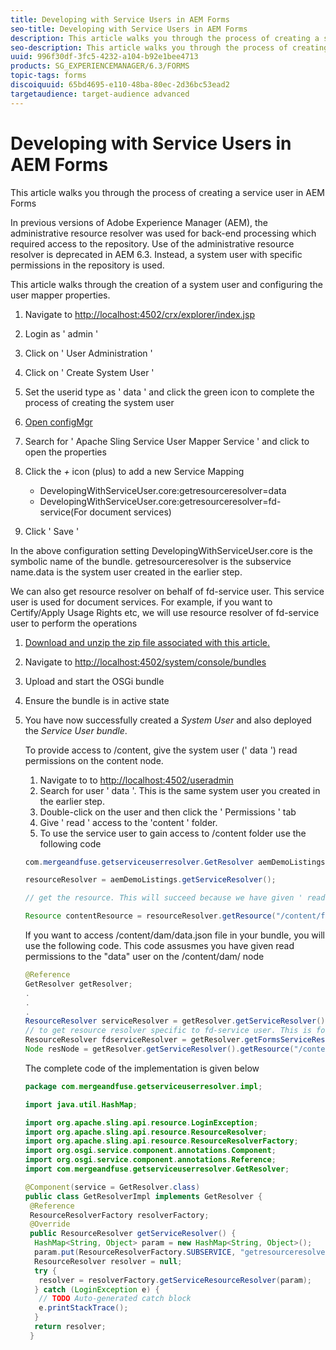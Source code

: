 ```yaml
---
title: Developing with Service Users in AEM Forms
seo-title: Developing with Service Users in AEM Forms
description: This article walks you through the process of creating a service user in AEM Forms
seo-description: This article walks you through the process of creating a service user in AEM Forms
uuid: 996f30df-3fc5-4232-a104-b92e1bee4713
products: SG_EXPERIENCEMANAGER/6.3/FORMS
topic-tags: forms
discoiquuid: 65bd4695-e110-48ba-80ec-2d36bc53ead2
targetaudience: target-audience advanced
---
```


# Developing with Service Users in AEM Forms

This article walks you through the process of creating a service user in AEM Forms

In previous versions of Adobe Experience Manager (AEM), the administrative resource resolver was used for back-end processing which required access to the repository. Use of the administrative resource resolver is deprecated in AEM 6.3. Instead, a system user with specific permissions in the repository is used.

This article walks through the creation of a system user and configuring the user mapper properties.

   1. Navigate to [http://localhost:4502/crx/explorer/index.jsp](http://localhost:4502/crx/explorer/index.jsp)
   1. Login as ' admin '
   1. Click on ' User Administration '
   1. Click on ' Create System User '
   1. Set the userid type as ' data ' and click the green icon to complete the process of creating the system user
   1. [Open configMgr](http://localhost:4502/system/console/configMgr)
   1. Search for ' Apache Sling Service User Mapper Service ' and click to open the properties
   1. Click the *+* icon (plus) to add a new Service Mapping

        * DevelopingWithServiceUser.core:getresourceresolver=data
        * DevelopingWithServiceUser.core:getresourceresolver=fd-service(For document services)

   1. Click ' Save '

   In the above configuration setting DevelopingWithServiceUser.core is the symbolic name of the bundle. getresourceresolver is the subservice name.data is the system user created in the earlier step.

   We can also get resource resolver on behalf of fd-service user. This service user is used for document services. For example, if you want to Certify/Apply Usage Rights etc, we will use resource resolver of fd-service user to perform the operations

1. [Download and unzip the zip file associated with this article.](assets/developingwithserviceuser.zip)
1. Navigate to [http://localhost:4502/system/console/bundles](http://localhost:4502/system/console/bundles)
1. Upload and start the OSGi bundle
1. Ensure the bundle is in active state
1. You have now successfully created a *System User* and also deployed the *Service User bundle*.

   To provide access to /content, give the system user (' data ') read permissions on the content node.

    1. Navigate to to [http://localhost:4502/useradmin](http://localhost:4502/useradmin)
    1. Search for user ' data '. This is the same system user you created in the earlier step.
    1. Double-click on the user and then click the ' Permissions ' tab
    1. Give ' read ' access to the 'content ' folder.
    1. To use the service user to gain access to /content folder use the following code



   ```java {.line-numbers}
   com.mergeandfuse.getserviceuserresolver.GetResolver aemDemoListings = sling.getService(com.mergeandfuse.getserviceuserresolver.GetResolver.class);
   
   resourceResolver = aemDemoListings.getServiceResolver();
   
   // get the resource. This will succeed because we have given ' read ' access to the content node
   
   Resource contentResource = resourceResolver.getResource("/content/forms/af/sandbox/abc.pdf");
   ```

   If you want to access /content/dam/data.json file in your bundle, you will use the following code. This code assusmes you have given read permissions to the "data" user on the /content/dam/ node

   ```java {.line-numbers}
   @Reference
   GetResolver getResolver;
   .
   .
   .
   ResourceResolver serviceResolver = getResolver.getServiceResolver();
   // to get resource resolver specific to fd-service user. This is for Document Services
   ResourceResolver fdserviceResolver = getResolver.getFormsServiceResolver();
   Node resNode = getResolver.getServiceResolver().getResource("/content/dam/data.json").adaptTo(Node.class);
   
   ```

   The complete code of the implementation is given below

   ```java
   package com.mergeandfuse.getserviceuserresolver.impl;
   
   import java.util.HashMap;
   
   import org.apache.sling.api.resource.LoginException;
   import org.apache.sling.api.resource.ResourceResolver;
   import org.apache.sling.api.resource.ResourceResolverFactory;
   import org.osgi.service.component.annotations.Component;
   import org.osgi.service.component.annotations.Reference;
   import com.mergeandfuse.getserviceuserresolver.GetResolver;

   @Component(service = GetResolver.class)
   public class GetResolverImpl implements GetResolver {
    @Reference
    ResourceResolverFactory resolverFactory;
    @Override
    public ResourceResolver getServiceResolver() {
     HashMap<String, Object> param = new HashMap<String, Object>();
     param.put(ResourceResolverFactory.SUBSERVICE, "getresourceresolver");
     ResourceResolver resolver = null;
     try {
      resolver = resolverFactory.getServiceResourceResolver(param);
     } catch (LoginException e) {
      // TODO Auto-generated catch block
      e.printStackTrace();
     }
     return resolver;
    }
   ```

